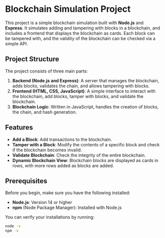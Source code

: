 # Blockchain Simulation Project

This project is a simple blockchain simulation built with **Node.js** and **Express**. It simulates adding and tampering with blocks in a blockchain, and includes a frontend that displays the blockchain as cards. Each block can be tampered with, and the validity of the blockchain can be checked via a simple API.

## Project Structure
The project consists of three main parts:
1. **Backend (Node.js and Express)**: A server that manages the blockchain, adds blocks, validates the chain, and allows tampering with blocks.
2. **Frontend (HTML, CSS, JavaScript)**: A simple interface to interact with the blockchain, add blocks, tamper with blocks, and validate the blockchain.
3. **Blockchain Logic**: Written in JavaScript, handles the creation of blocks, the chain, and hash generation.

## Features
- **Add a Block**: Add transactions to the blockchain.
- **Tamper with a Block**: Modify the contents of a specific block and check if the blockchain becomes invalid.
- **Validate Blockchain**: Check the integrity of the entire blockchain.
- **Dynamic Blockchain View**: Blockchain blocks are displayed as cards in rows, with more rows added as blocks are added.

## Prerequisites
Before you begin, make sure you have the following installed:
- **Node.js**: Version 14 or higher
- **npm** (Node Package Manager): Installed with Node.js

You can verify your installations by running:
```bash
node -v
npm -v
